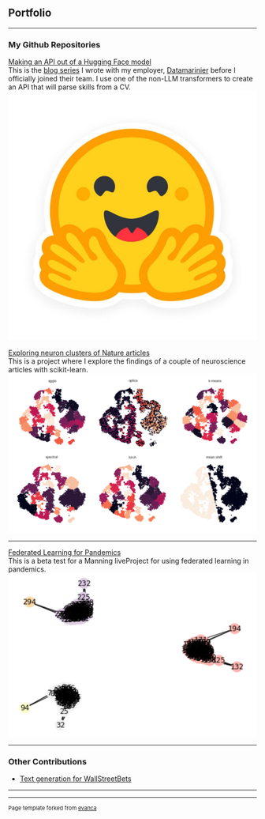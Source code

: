 ## Portfolio

---

### My Github Repositories 
[Making an API out of a Hugging Face model](https://github.com/RyokoNod/skill-recommendation-blog)<br>
This is the [blog series](https://medium.com/@Datamarinier/making-an-api-out-of-a-hugging-face-model-introduction-a0c4b2408f52) I wrote with my employer, [Datamarinier](https://datamarinier.be/) before I officially joined their team. I use one of the non-LLM transformers to create an API that will parse skills from a CV.
<img src="images/hugging-face-logo.jpg"/>

[Exploring neuron clusters of Nature articles](https://github.com/RyokoNod/Clustering_Neurons)<br>
This is a project where I explore the findings of a couple of neuroscience articles with scikit-learn.
<img src="images/cluster-neurons-visual.png?raw=true"/>

---
[Federated Learning for Pandemics](https://github.com/RyokoNod/federated-liveproject)<br>
This is a beta test for a Manning liveProject for using federated learning in pandemics.
<img src="images/final_graph.png?raw=true"/>

---

### Other Contributions

- [Text generation for WallStreetBets](https://github.com/Usin2705/RetardBot)

---




---
<p style="font-size:11px">Page template forked from <a href="https://github.com/evanca/quick-portfolio">evanca</a></p>
<!-- Remove above link if you don't want to attibute -->
